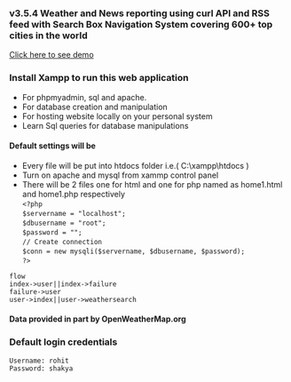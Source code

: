 ### v3.5.4 Weather and News reporting using curl API and RSS feed with Search Box Navigation System covering 600+ top cities in the world    
[Click here to see demo](https://weather-report12.herokuapp.com/)
### Install Xampp to run this web application

* For phpmyadmin, sql and apache.
* For database creation and manipulation
* For hosting website locally on your personal system
* Learn Sql queries for database manipulations

#### Default settings will be  
* Every file will be put into htdocs folder i.e.( C:\xampp\htdocs )
* Turn on apache and mysql from xammp control panel  
* There will be 2 files one for html and one for php named as home1.html and home1.php respectively    
`<?php`   
`$servername = "localhost";`    
`$dbusername = "root";`    
`$password = "";`    
`// Create connection`    
`$conn = new mysqli($servername, $dbusername, $password);`    
`?>`  
  
`flow`  
`index->user||index->failure`      
`failure->user`      
`user->index||user->weathersearch`         
#### Data provided in part by OpenWeatherMap.org
### Default login credentials

```
Username: rohit
Password: shakya
```
  
  

  

  
  
  

